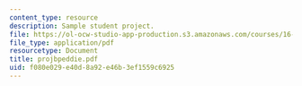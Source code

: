 ```yaml
---
content_type: resource
description: Sample student project.
file: https://ol-ocw-studio-app-production.s3.amazonaws.com/courses/16-810-engineering-design-and-rapid-prototyping-january-iap-2007/f080e029e40d8a92e46b3ef1559c6925_projbpeddie.pdf
file_type: application/pdf
resourcetype: Document
title: projbpeddie.pdf
uid: f080e029-e40d-8a92-e46b-3ef1559c6925
---
```

